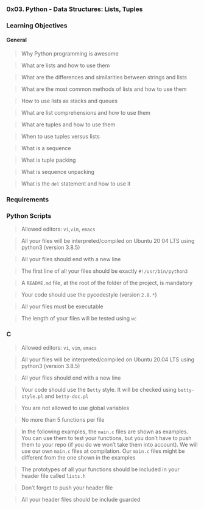 ### 0x03. Python - Data Structures: Lists, Tuples

### Learning Objectives

#### General
>   Why Python programming is awesome

>   What are lists and how to use them

>   What are the differences and similarities between strings and lists

>   What are the most common methods of lists and how to use them

>   How to use lists as stacks and queues

>   What are list comprehensions and how to use them

>   What are tuples and how to use them

>   When to use tuples versus lists

>   What is a sequence

>   What is tuple packing

>   What is sequence unpacking

>   What is the `del` statement and how to use it

### Requirements
### Python Scripts
>   Allowed editors: `vi`,`vim`, `emacs`

>   All your files will be interpreted/compiled on Ubuntu 20 04 LTS using python3 (version 3.8.5)

>   All your files should end with a new line

>   The first line of all your files should be exactly `#!/usr/bin/python3`

>   A `README.md` file, at the root of the folder of the project, is mandatory

>   Your code should use the pycodestyle (version `2.8.*`)

>   All your files must be executable

>   The length of your files will be tested using `wc`

### C
>   Allowed editors: `vi`, `vim`, `emacs`

>   All your files will be interpreted/compiled on Ubuntu 20.04 LTS using python3 (version 3.8.5)

>   All your files should end with a new line

>   Your code should use the `Betty` style. It will be checked using `betty-style.pl` and `betty-doc.pl`

>   You are not allowed to use global variables

>   No more than 5 functions per file

>   In the following examples, the `main.c` files are shown as examples. You can use them to test your functions, but you don’t have to push them to your repo (if you do we won’t take them into account). We will use our own `main.c` files at compilation. Our `main.c` files might be different from the one shown in the examples

>   The prototypes of all your functions should be included in your header file called `lists.h`

>   Don’t forget to push your header file

>   All your header files should be include guarded

